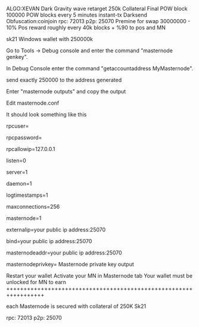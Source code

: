 <p>
ALGO:XEVAN
Dark Gravity wave retarget
250k Collateral
Final POW block  100000
POW blocks every 5 minutes
instant-tx
Darksend
Obfuscation:coinjoin
rpc: 72013 p2p: 25070
Premine for swap 30000000 
- 10% Pos reward roughly every 40k blocks
+ %90 to pos and MN
</p>

<p>
sk21 Windows wallet with 250000k 

Go to Tools -> Debug console and enter the command "masternode genkey".

In Debug Console enter the command "getaccountaddress MyMasternode".

send exactly 250000 to the address generated

Enter "masternode outputs" and copy the output

Edit masternode.conf 
</p>

<p>
It should look something like this
<masternode> <yourip:25070> <PRIVATEKEY> <Proof of transaction> </p>

<p>rpcuser=</p>
<p>rpcpassword=</p>
<p>rpcallowip=127.0.0.1</p>
<p>listen=0</p>
<p>server=1</p>
<p>daemon=1</p>
<p>logtimestamps=1</p>
<p>maxconnections=256</p>
<p>masternode=1</p>
<p>externalip=your public ip address:25070</p>
<p>bind=your public ip address:25070</p>
<p>masternodeaddr=your public ip address:25070</p>
<p>masternodeprivkey= Masternode private key output </p>

Restart your wallet
Activate your MN in Masternode tab 
Your wallet must be unlocked for MN to earn
+++++++++++++++++++++++++++++++++++++++++++++++++++++++++++++++++</p>
<p>each Masternode is secured with collateral of 250K Sk21</p>
<p>rpc: 72013 p2p: 25070 </p>
